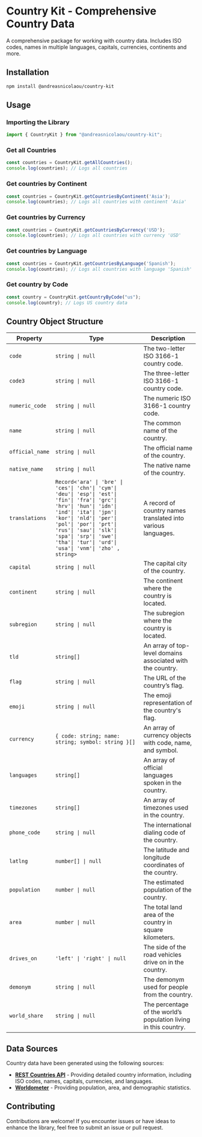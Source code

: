 # Country Kit - Comprehensive Country Data
A comprehensive package for working with country data. Includes ISO codes, names in multiple languages, capitals, currencies, continents and more.

## Installation

```bash
npm install @andreasnicolaou/country-kit
```

## Usage

### Importing the Library
```typescript
import { CountryKit } from "@andreasnicolaou/country-kit";
```

### Get all Countries
```typescript
const countries = CountryKit.getAllCountries();
console.log(countries); // Logs all countries
```

### Get countries by Continent
```typescript
const countries = CountryKit.getCountriesByContinent('Asia');
console.log(countries); // Logs all countries with continent 'Asia'
```

### Get countries by Currency
```typescript
const countries = CountryKit.getCountriesByCurrency('USD');
console.log(countries); // Logs all countries with currency 'USD'
```

### Get countries by Language
```typescript
const countries = CountryKit.getCountriesByLanguage('Spanish');
console.log(countries); // Logs all countries with language 'Spanish'
```

### Get country by Code
```typescript
const country = CountryKit.getCountryByCode("us");
console.log(country); // Logs US country data
```


## Country Object Structure

| Property       | Type                                            | Description |
|---------------|---------------------------------|-------------|
| `code`        | `string \| null`                  | The two-letter ISO 3166-1 country code. |
| `code3`       | `string \| null`                  | The three-letter ISO 3166-1 country code. |
| `numeric_code` | `string \| null`                  | The numeric ISO 3166-1 country code. |
| `name`        | `string \| null`                  | The common name of the country. |
| `official_name` | `string \| null`               | The official name of the country. |
| `native_name` | `string \| null`                  | The native name of the country. |
| `translations` | `Record<'ara' \| 'bre' \| 'ces'\| 'chn'\| 'cym'\| 'deu'\| 'esp'\| 'est'\| 'fin'\| 'fra'\| 'grc'\| 'hrv'\| 'hun'\| 'idn'\| 'ind'\| 'ita'\| 'jpn'\| 'kor'\| 'nld'\| 'per'\| 'pol'\| 'por'\| 'prt'\| 'rus'\| 'sau'\| 'slk'\| 'spa'\| 'srp'\| 'swe'\| 'tha'\| 'tur'\| 'urd'\| 'usa'\| 'vnm'\| 'zho' , string>`        | A record of country names translated into various languages. |
| `capital`     | `string \| null`                  | The capital city of the country. |
| `continent`   | `string \| null`                  | The continent where the country is located. |
| `subregion`   | `string \| null`                  | The subregion where the country is located. |
| `tld`        | `string[]`                         | An array of top-level domains associated with the country. |
| `flag`       | `string \| null`                   | The URL of the country’s flag. |
| `emoji`      | `string \| null`                   | The emoji representation of the country's flag. |
| `currency`   | `{ code: string; name: string; symbol: string }[]` | An array of currency objects with code, name, and symbol. |
| `languages`  | `string[]`                         | An array of official languages spoken in the country. |
| `timezones`  | `string[]`                         | An array of timezones used in the country. |
| `phone_code` | `string \| null`                   | The international dialing code of the country. |
| `latlng`     | `number[] \| null`                 | The latitude and longitude coordinates of the country. |
| `population` | `number \| null`                   | The estimated population of the country. |
| `area`       | `number \| null`                   | The total land area of the country in square kilometers. |
| `drives_on`  | `'left' \| 'right' \| null`        | The side of the road vehicles drive on in the country. |
| `demonym`    | `string \| null`                   | The demonym used for people from the country. |
| `world_share`| `string \| null`                   | The percentage of the world’s population living in this country. |


## Data Sources

Country data have been generated using the following sources:

- **[REST Countries API](https://restcountries.com/v3.1/all)** - Providing detailed country information, including ISO codes, names, capitals, currencies, and languages.
- **[Worldometer](https://www.worldometers.info/world-population/population-by-country/)** - Providing population, area, and demographic statistics.


## Contributing
Contributions are welcome! If you encounter issues or have ideas to enhance the library, feel free to submit an issue or pull request.
